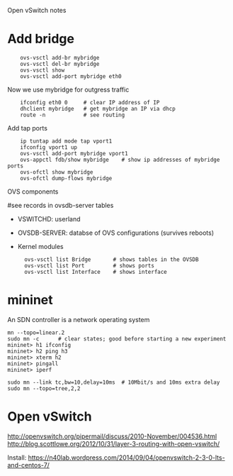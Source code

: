 Open vSwitch notes

# Add bridge

        ovs-vsctl add-br mybridge
        ovs-vsctl del-br mybridge
        ovs-vsctl show
        ovs-vsctl add-port mybridge eth0

Now we use mybridge for outgress traffic

        ifconfig eth0 0     # clear IP address of IP
        dhclient mybridge   # get mybridge an IP via dhcp
        route -n            # see routing

Add tap ports

        ip tuntap add mode tap vport1
        ifconfig vport1 up
        ovs-vsctl add-port mybridge vport1
        ovs-appctl fdb/show mybridge    # show ip addresses of mybridge ports
        ovs-ofctl show mybridge
        ovs-ofctl dump-flows mybridge

OVS components

#see records in ovsdb-server tables

* VSWITCHD: userland
* OVSDB-SERVER: databse of OVS configurations (survives reboots)
* Kernel modules

        ovs-vsctl list Bridge       # shows tables in the OVSDB
        ovs-vsctl list Port         # shows ports
        ovs-vsctl list Interface    # shows interface

# mininet
An SDN controller is a network operating system

    mn --topo=linear.2
    sudo mn -c      # clear states; good before starting a new experiment
    mininet> h1 ifconfig
    mininet> h2 ping h3
    mininet> xterm h2
    mininet> pingall
    mininet> iperf
    
    sudo mn --link tc,bw=10,delay=10ms  # 10Mbit/s and 10ms extra delay
    sudo mn --topo=tree,2,2

# Open vSwitch
http://openvswitch.org/pipermail/discuss/2010-November/004536.html
http://blog.scottlowe.org/2012/10/31/layer-3-routing-with-open-vswitch/

Install:
https://n40lab.wordpress.com/2014/09/04/openvswitch-2-3-0-lts-and-centos-7/
